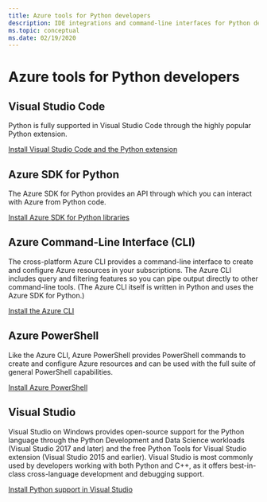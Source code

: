 ```yaml
---
title: Azure tools for Python developers
description: IDE integrations and command-line interfaces for Python developers working on Azure.
ms.topic: conceptual
ms.date: 02/19/2020
---
```


# Azure tools for Python developers

## Visual Studio Code

Python is fully supported in Visual Studio Code through the highly popular Python extension.

[Install Visual Studio Code and the Python extension](https://code.visualstudio.com/docs/languages/python)

## Azure SDK for Python

The Azure SDK for Python provides an API through which you can interact with Azure from Python code.

[Install Azure SDK for Python libraries](azure-sdk-install.md)

## Azure Command-Line Interface (CLI)

The cross-platform Azure CLI provides a command-line interface to create and configure Azure resources in your subscriptions. The Azure CLI includes query and filtering features so you can pipe output directly to other command-line tools. (The Azure CLI itself is written in Python and uses the Azure SDK for Python.)

[Install the Azure CLI](/cli/azure/install-azure-cli)

## Azure PowerShell

Like the Azure CLI, Azure PowerShell provides PowerShell commands to create and configure Azure resources and can be used with the full suite of general PowerShell capabilities.

[Install Azure PowerShell](/powershell/azure/install-az-ps)

## Visual Studio

Visual Studio on Windows provides open-source support for the Python language through the Python Development and Data Science workloads (Visual Studio 2017 and later) and the free Python Tools for Visual Studio extension (Visual Studio 2015 and earlier). Visual Studio is most commonly used by developers working with both Python and C++, as it offers best-in-class cross-language development and debugging support.

[Install Python support in Visual Studio](https://docs.microsoft.com/visualstudio/python/installation)


